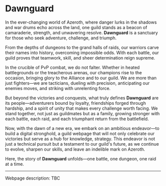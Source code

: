 # Dawnguard
In the ever-changing world of Azeroth, where danger lurks in the shadows and war drums echo across the land, one guild stands as a beacon of camaraderie, strength, and unwavering resolve. **Dawnguard** is a sanctuary for those who seek adventure, challenge, and triumph.

From the depths of dungeons to the grand halls of raids, our warriors carve their names into history, overcoming impossible odds. With each battle, our guild proves that teamwork, skill, and sheer determination reign supreme.

In the crucible of PvP combat, we do not falter. Whether in heated battlegrounds or the treacherous arenas, our champions rise to the occasion, bringing glory to the Alliance and to our guild. We are more than just fighters—we are tacticians, dueling with precision, anticipating our enemies moves, and striking with unrelenting force.

But beyond the victories and conquests, what truly defines **Dawnguard** are its people—adventurers bound by loyalty, friendships forged through hardship, and a spirit of unity that makes every challenge worth facing. We stand together, not just as guildmates but as a family, growing stronger with each battle, each raid, and each triumphant return from the battlefield.

Now, with the dawn of a new era, we embark on an ambitious endeavor—to build a digital stronghold, a guild webpage that will not only celebrate our victories but serve as a hub for knowledge, strategy. This endeavor is not just a technical pursuit but a testament to our guild's future, as we continue to evolve, sharpen our skills, and leave an indelible mark on Azeroth.

Here, the story of **Dawnguard** unfolds—one battle, one dungeon, one raid at a time.

---

Webpage description: TBC
